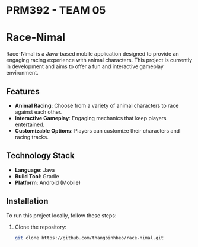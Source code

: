 # PRM392 - TEAM 05
# Race-Nimal

Race-Nimal is a Java-based mobile application designed to provide an engaging racing experience with animal characters. This project is currently in development and aims to offer a fun and interactive gameplay environment.

## Features

- **Animal Racing**: Choose from a variety of animal characters to race against each other.
- **Interactive Gameplay**: Engaging mechanics that keep players entertained.
- **Customizable Options**: Players can customize their characters and racing tracks.

## Technology Stack

- **Language**: Java
- **Build Tool**: Gradle
- **Platform**: Android (Mobile)

## Installation

To run this project locally, follow these steps:

1. Clone the repository:
   ```bash
   git clone https://github.com/thangbinhbeo/race-nimal.git
